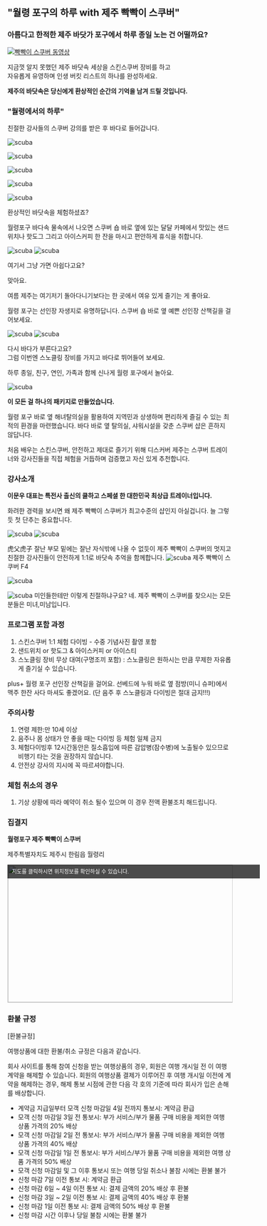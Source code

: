 
## "월령 포구의 하루 with 제주 빡빡이 스쿠버"
### 아름다고 한적한 제주 바닷가 포구에서 하루 종일 노는 건 어떨까요? 


[![빡빡이 스쿠버 동영상](https://img.youtube.com/vi/IhZB9ZX80JA/0.jpg)](https://www.youtube.com/watch?v=IhZB9ZX80JA)

지금껏 알지 못했던 제주 바닷속 세상을 스킨스쿠버 장비를 하고  
자유롭게 유영하며 인생 버킷 리스트의 하나를 완성하세요.

**제주의 바닷속은 당신에게 환상적인 순간의 기억을 남겨 드릴 것입니다.** 

### "월령에서의 하루"
친절한 강사들의 스쿠버 강의를 받은 후 바다로 들어갑니다.


![scuba](https://s5.postimg.org/wosanxyuv/IMG_1743.jpg#center)

![scuba](https://s5.postimg.org/b7yyg6k6v/WRK_4840.jpg#center)

![scuba](https://s5.postimg.org/kgwjck3p3/DJI_0071.jpg#center)

![scuba](https://s5.postimg.org/7zuh34xx3/OI000062.jpg#center)

![scuba](https://s5.postimg.org/ilecf548n/IMG_0806.jpg#center)

환상적인 바닷속을 체험하셨죠?


월령포구 바다속 물속에서 나오면 스쿠버 숍 바로 옆에 있는 달달 카페에서 맛있는 샌드위치나 핫도그 그리고 아이스커피 한 잔을 마시고 편안하게 휴식을 취합니다. 

![scuba](https://s5.postimg.org/6tv2i2z07/image_1515716371501786120651.jpg#center)
![scuba](https://s5.postimg.org/kdzc3vctz/IMG_1765.jpg#center)


여기서 그냥 가면 아쉽다고요? 

맞아요.  

여름 제주는 여기저기 돌아다니기보다는 한 곳에서 여유 있게 즐기는 게 좋아요.

월령 포구는 선인장 자생지로 유명하답니다. 스쿠버 숍 바로 옆 예쁜 선인장 산책길을 걸어보세요.

![scuba](https://s5.postimg.org/92wofi5yv/image.jpg#center)
![scuba](https://s5.postimg.org/k885e45o7/2_Q4_A0228.jpg#center)

   
다시 바다가 부른다고요?  
그럼 이번엔 스노클링 장비를 가지고 바다로 뛰어들어 보세요. 

하루 종일, 친구, 연인, 가족과 함께 신나게 월령 포구에서 놀아요.  

![scuba](https://s5.postimg.org/r9o4d6k6v/WRK_4834.jpg#center)

**이 모든 걸 하나의 패키지로 만들었습니다.** 

월령 포구 바로 옆 해녀탈의실을 활용하여 지역민과 상생하며 편리하게 즐길 수 있는 
최적의 환경을 마련했습니다. 바다 바로 옆 탈의실, 샤워시설을 갖춘 스쿠버 샵은 흔하지 않답니다.

처음 배우는 스킨스쿠버, 안전하고 제대로 즐기기 위해 
디스커버 제주는 스쿠버 트레이너와 강사진들을 직접 체험을 거듭하며 검증했고 자신 있게 추천합니다.


### 강사소개

**이문우 대표는 특전사 출신의 쿨하고 스페셜 한 대한민국 최상급 트레이너입니다.** 

화려한 경력을 보시면 왜 제주 빡빡이 스쿠버가 최고수준의 샵인지 아실겁니다.
늘 그렇듯 첫 단추는 중요합니다.


![scuba](https://s5.postimg.org/5zvyc4r07/image.jpg#center)
![scuba](https://s5.postimg.org/bzjpfsbsn/image.gif#center)


   
虎父虎子 잘난 부모 밑에는 잘난 자식밖에 나올 수 없듯이 
제주 빡빡이 스쿠버의 멋지고 친절한 강사진들이 안전하게 1:1로 바닷속 추억을 함께합니다.
![scuba](https://s5.postimg.org/nt40xca7r/2_Q4_A0307.jpg#center)
제주 빡빡이 스쿠버 F4

![scuba](https://s5.postimg.org/pfon4twvr/WRK_4846.jpg#center)


![scuba](https://s5.postimg.org/zaoz2jflj/2_Q4_A0289.jpg#center)
미인들한테만 이렇게 친절하냐구요? 네. 제주 빡빡이 스쿠버를 찾으시는 모든분들은 미녀,미남입니다.

### 프로그램 포함 과정 
1. 스킨스쿠버 1:1 체험 다이빙 - 수중 기념사진 촬영 포함
2. 샌드위치 or 핫도그 & 아이스커피 or 아이스티 
3. 스노클링 장비 무상 대여(구명조끼 포함) : 스노클링은 원하시는 만큼 무제한 자유롭게 즐기실 수 있습니다. 

plus+ 
월령 포구 선인장 산책길을 걸어요. 
선베드에 누워 바로 옆 점방(미니 슈퍼)에서 맥주 한잔 사다 마셔도 좋겠어요. (단 음주 후 스노클링과 다이빙은 절대 금지!!!)

### 주의사항 
1. 연령 제한:만 10세 이상
2. 음주나 몸 상태가 안 좋을 때는 다이빙 등 체험 일체 금지 
3. 체험다이빙후 12시간동안은 질소흡입에 따른 감압병(잠수병)에 노출될수 있으므로 비행기 타는 것을 권장하지 않습니다. 
4. 안전상 강사의 지시에 꼭 따르셔야합니다.

### 체험 취소의 경우
1. 기상 상황에 따라 예약이 취소 될수 있으며 이 경우 전액 환불조치 해드립니다.

### 집결지
**월령포구 제주 빡빡이 스쿠버**

제주특별자치도 제주시 한림읍 월령리

<a href="http://map.daum.net/?urlX=317677&urlY=-31170&urlLevel=3&map_type=TYPE_MAP&map_hybrid=false&SHOWMARK=true" target="_blank"><span style="background:#000;position:absolute;width:557px;opacity:.7;filter:alpha(opacity=70);color:#fff;overflow:hidden;font:12px/1.5 Dotum, '돋움', sans-serif;text-decoration:none;padding:7px 0px 0px 10px; height: 24px;">지도를 클릭하시면 위치정보를 확인하실 수 있습니다.</span><img width="565" height="308" src="http://map2.daum.net/map/mapservice?MX=317677&MY=-31170&SCALE=2.5&IW=565&IH=308&COORDSTM=WCONGNAMUL" style="border:1px solid #ccc"></a>

### 환불 규정
[환불규정]

여행상품에 대한 환불/취소 규정은 다음과 같습니다.

회사 사이트를 통해 참여 신청을 받는 여행상품의 경우, 회원은 여행 개시일 전 이 여행 계약을 해제할 수 있습니다. 회원의 여행상품 결제가 이루어진 후 여행 개시일 이전에 계약을 해제하는 경우, 해제 통보 시점에 관한 다음 각 호의 기준에 따라 회사가 입은 손해를 배상합니다.

* 계약금 지급일부터 모객 신청 마감일 4일 전까지 통보시: 계약금 환급
* 모객 신청 마감일 3일 전 통보시: 부가 서비스/부가 물품 구매 비용을 제외한 여행 상품 가격의 20% 배상
* 모객 신청 마감일 2일 전 통보시: 부가 서비스/부가 물품 구매 비용을 제외한 여행 상품 가격의 40% 배상
* 모객 신청 마감일 1일 전 통보시: 부가 서비스/부가 물품 구매 비용을 제외한 여행 상품 가격의 50% 배상
* 모객 신청 마감일 및 그 이후 통보시 또는 여행 당일 취소나 불참 시에는 환불 불가
* 신청 마감 7일 이전 통보 시: 계약금 환급 
* 신청 마감 6일 ~ 4일 이전 통보 시: 결제 금액의 20% 배상 후 환불 
* 신청 마감 3일 ~ 2일 이전 통보 시: 결제 금액의 40% 배상 후 환불 
* 신청 마감 1일 이전 통보 시: 결제 금액의 50% 배상 후 환불 
* 신청 마감 시간 이후나 당일 불참 시에는 환불 불가
